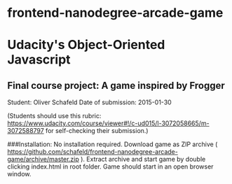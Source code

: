 frontend-nanodegree-arcade-game
===============================

# Udacity's Object-Oriented Javascript

## Final course project: A game inspired by Frogger

Student: Oliver Schafeld
Date of submission: 2015-01-30


(Students should use this rubric: https://www.udacity.com/course/viewer#!/c-ud015/l-3072058665/m-3072588797
for self-checking their submission.)


###Installation:
No installation required.
Download game as ZIP archive ( https://github.com/schafeld/frontend-nanodegree-arcade-game/archive/master.zip ). Extract archive and start game by double clicking index.html in root folder. Game should start in an open browser window.